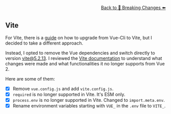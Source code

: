 <p align="right">
  <a href="https://github.com/tthheusalmeida/vue-migration-tool#breaking-changes">
    Back to 🔨 Breaking Changes ⬅️
  </a>
</p>

## Vite

For Vite, there is a [guide](https://v2.vuejs.org/v2/guide/migration-vue-2-7#Vite) on how to upgrade from Vue-Cli to Vite, but I decided to take a different approach.<br>

Instead, I opted to remove the Vue dependencies and switch directly to version vite@5.2.13. I reviewed the [Vite documentation](https://vitejs.dev/guide/) to understand what changes were made and what functionalities it no longer supports from Vue 2.

Here are some of them:

- [X] Remove `vue.config.js` and add `vite.config.js`.
- [X] `required` is no longer supported in Vite. It's ESM only.
- [X] `process.env` is no longer supported in Vite. Changed to `import.meta.env`.
- [X] Rename environment variables starting with `VUE_` in the `.env` file to `VITE_`.